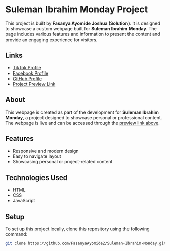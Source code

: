 # Suleman Ibrahim Monday Project

This project is built by **Fasanya Ayomide Joshua (Solution)**. It is designed to showcase a custom webpage built for **Suleman Ibrahim Monday**. The page includes various features and information to present the content and provide an engaging experience for visitors.

## Links

- [TikTok Profile](https://www.tiktok.com/@nobody.nobody_01)
- [Facebook Profile](https://www.facebook.com/FasanyaAyomide2020)
- [GitHub Profile](https://github.com/FasanyaAyomide2)
- [Project Preview Link](https://fasanyaayomide2.github.io/Suleman-Ibrahim-Monday/)

## About

This webpage is created as part of the development for **Suleman Ibrahim Monday**, a project designed to showcase personal or professional content. The webpage is live and can be accessed through the [preview link above](https://fasanyaayomide2.github.io/Suleman-Ibrahim-Monday/).

## Features

- Responsive and modern design
- Easy to navigate layout
- Showcasing personal or project-related content

## Technologies Used

- HTML
- CSS
- JavaScript

## Setup

To set up this project locally, clone this repository using the following command:

```bash
git clone https://github.com/FasanyaAyomide2/Suleman-Ibrahim-Monday.git
